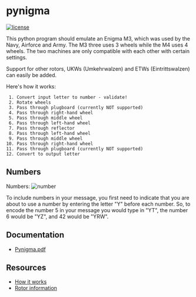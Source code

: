 # pynigma

[![license](https://img.shields.io/github/license/starbix/pynigma.svg)](https://github.com/starbix/pynigma)

This python program should emulate an Enigma M3, which was used by the Navy, Airforce and Army. The M3 three uses 3 wheels while the M4 uses 4 wheels. The two machines are only compatible with each other with certain settings.

Support for other rotors, UKWs (Umkehrwalzen) and ETWs (Eintrittswalzen) can easily be added.

Here's how it works:

     1. Convert input letter to number - validate!
     2. Rotate wheels
     3. Pass through plugboard (currently NOT supported)
     4. Pass through right-hand wheel
     5. Pass through middle wheel
     6. Pass through left-hand wheel
     7. Pass through reflector
     8. Pass through left-hand wheel
     9. Pass through middle wheel
    10. Pass through right-hand wheel
    11. Pass through plugboard (currently NOT supported)
    12. Convert to output letter

## Numbers

Numbers:
![number](http://enigma.louisedade.co.uk/numberkeys.png)

To include numbers in your message, you first need to indicate that you are about to use a number by entering the letter "Y" before each number. So, to encode the number 5 in your message you would type in "YT", the number 6 would be "YZ", and 42 would be "YRW".

## Documentation
- [Pynigma.pdf](https://starbix.github.io/pynigma/Pynigma.pdf)


## Resources
- [How it works](http://enigma.louisedade.co.uk/howitworks.html)
- [Rotor information](https://en.wikipedia.org/wiki/Enigma_rotor_details)
